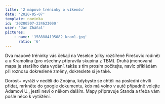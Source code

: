 ```yaml
---
title: '2 mapové tréninky o víkendu'
date: '2020-05-07'
template: novinka
id: '20200507-224623000'
user: 'Jan Zháňal'
pictures:
    - name: '1588884195082_kram1.jpg'
      ratio: '6'
---
```

Dva mapové tréninky vás čekají na Veselce (díky rozšířené Firešovic rodině) a u Kramolína (pro všechny připravila skupina z TBM). Druhá jmenovaná mapa je staršího data vydání, takže s tím prosím počítejte, navíc přikládám při roznosu dokreslené změny, dokreslete si je také.

Dorost+ vyráží v neděli do Znojma, kdybyste se chtěli na poslední chvíli přidat, mrkněte do google dokumentu, kdo má volno v autě případně volejte Adamovi U., jestli neví o někom dalším. Mapy připravuje Standa a třeba vám pošle něco k vytištění.
